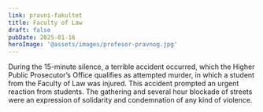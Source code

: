 ```yaml
---
link: pravni-fakultet
title: Faculty of Law
draft: false
pubDate: 2025-01-16
heroImage: '@assets/images/profesor-pravnog.jpg'
---
```

During the 15-minute silence, a terrible accident occurred, which the Higher Public Prosecutor’s Office qualifies as attempted murder, in which a student from the Faculty of Law was injured. This accident prompted an urgent reaction from students. The gathering and several hour blockade of streets were an expression of solidarity and condemnation of any kind of violence.
